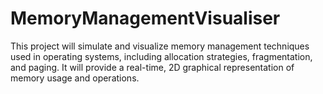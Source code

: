 # MemoryManagementVisualiser
This project will simulate and visualize memory management techniques used in operating systems, including allocation strategies, fragmentation, and paging. It will provide a real-time, 2D graphical representation of memory usage and operations.
